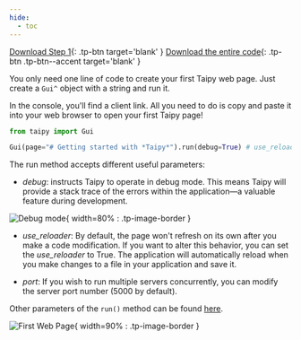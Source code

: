 ```yaml
---
hide:
  - toc
---
```

[Download Step 1](./../src/step_01.zip){: .tp-btn target='blank' }
[Download the entire code](./../src/src.zip){: .tp-btn .tp-btn--accent target='blank' }


You only need one line of code to create your first Taipy web page. Just create a `Gui^`
object with a string and run it.

In the console, you'll find a client link. All you need to do is copy and paste it into
your web browser to open your first Taipy page!


```python
from taipy import Gui

Gui(page="# Getting started with *Taipy*").run(debug=True) # use_reloader=True
```

The run method accepts different useful parameters:

- _debug_: instructs Taipy to operate in debug mode. This means Taipy will provide a
stack trace of the errors within the application—a valuable feature during
development.

![Debug mode](images/debug_mode.png){ width=80% : .tp-image-border }

- _use_reloader_: By default, the page won't refresh on its own after you make a code
modification. If you want to alter this behavior, you can set the *use_reloader* to
True. The application will automatically reload when you make changes to a file in
your application and save it.

- _port_: If you wish to run multiple servers concurrently, you can modify the server
port number (5000 by default).

Other parameters of the `run()` method can be found
[here](../../../../manuals/userman/configuration/gui-config.md#configuring-the-gui-instance).

![First Web Page](images/result.png){ width=90% : .tp-image-border }
